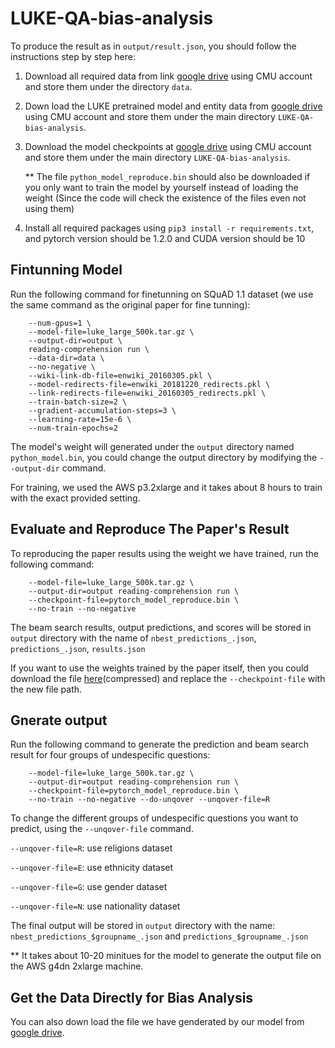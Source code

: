 # LUKE-QA-bias-analysis


To produce the result as in `output/result.json`, you should follow the instructions step by step here:

1. Download all required data from link [google drive](https://drive.google.com/drive/folders/1peLPm0rGUmKuE2MeYWVN-3SDDBGUjxbL?usp=sharing) using CMU account and store them under the directory `data`.

2. Down load the LUKE pretrained model and entity data from [google drive](https://drive.google.com/drive/folders/1Gu9BI9w6twOT70Ha2uULuhobaBO21nKy?usp=sharing) using CMU account and store them under the main directory `LUKE-QA-bias-analysis`.

3. Download the model checkpoints at [google drive](https://drive.google.com/drive/folders/1KTxIjnaLpD5m_23QCsaWxiUSAwxoDZ_U?usp=sharing) using CMU account and store them under the main directory `LUKE-QA-bias-analysis`.

    ** The file `python_model_reproduce.bin` should also be downloaded if you only want to train the model by yourself instead of loading the weight (Since the code will check the existence of the files even not using them)

4. Install all required packages using `pip3 install -r requirements.txt`, and pytorch version should be 1.2.0 and CUDA version should be 10

## Fintunning Model
Run the following command for finetunning on SQuAD 1.1 dataset (we use the same command as the original paper for fine tunning):
```python3 -m examples.cli \
    --num-gpus=1 \
    --model-file=luke_large_500k.tar.gz \
    --output-dir=output \
    reading-comprehension run \
    --data-dir=data \
    --no-negative \
    --wiki-link-db-file=enwiki_20160305.pkl \
    --model-redirects-file=enwiki_20181220_redirects.pkl \
    --link-redirects-file=enwiki_20160305_redirects.pkl \
    --train-batch-size=2 \
    --gradient-accumulation-steps=3 \
    --learning-rate=15e-6 \
    --num-train-epochs=2
```
    
The model's weight will generated under the `output` directory named `python_model.bin`, you could change the output directory by modifying the `--output-dir` command. 

For training, we used the AWS p3.2xlarge and it takes about 8 hours to train with the exact provided setting.

## Evaluate and Reproduce The Paper's Result
To reproducing the paper results using the weight we have trained, run the following command:
```python3 -m examples.cli \
    --model-file=luke_large_500k.tar.gz \
    --output-dir=output reading-comprehension run \
    --checkpoint-file=pytorch_model_reproduce.bin \
    --no-train --no-negative
```
The beam search results, output predictions, and scores will be stored in `output` directory with the name of `nbest_predictions_.json`, `predictions_.json`, `results.json`

If you want to use the weights trained by the paper itself, then you could download the file [here](https://drive.google.com/file/d/1097QicHAVnroVVw54niPXoY-iylGNi0K/view?usp=sharing)(compressed) and replace the `--checkpoint-file` with the new file path.

## Gnerate output
Run the following command to generate the prediction and beam search result for four groups of undespecific questions:
```python3 -m examples.cli \
    --model-file=luke_large_500k.tar.gz \
    --output-dir=output reading-comprehension run \
    --checkpoint-file=pytorch_model_reproduce.bin \
    --no-train --no-negative --do-unqover --unqover-file=R
```
To change the different groups of undespecific questions you want to predict, using the `--unqover-file` command.

`--unqover-file=R`: use religions dataset

`--unqover-file=E`: use ethnicity dataset

`--unqover-file=G`: use gender dataset

`--unqover-file=N`: use nationality dataset

The final output will be stored in  `output` directory with the name: `nbest_predictions_$groupname_.json` and `predictions_$groupname_.json`

** It takes about 10-20 minitues for the model to generate the output file on the AWS g4dn 2xlarge machine. 

## Get the Data Directly for Bias Analysis
You can also down load the file we have genderated by our model from [google drive](https://drive.google.com/drive/folders/1vyMeDl5TURGPG9UFUG67GIsi0-EhBe61?usp=sharing).

